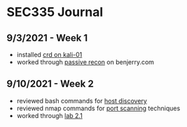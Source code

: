 # SEC335 Journal

## 9/3/2021 - Week 1
- installed [crd on kali-01](https://github.com/zachary-moote-champlain/tech-journal/blob/main/docs/SEC335/kali.md)  
- worked through [passive recon](https://github.com/zachary-moote-champlain/tech-journal/blob/main/docs/SEC335/passive-recon.md) on benjerry.com

## 9/10/2021 - Week 2
- reviewed bash commands for [host discovery](https://github.com/zachary-moote-champlain/tech-journal/blob/main/docs/SEC335/host-discovery.md)
- reviewed nmap commands for [port scanning](https://github.com/zachary-moote-champlain/tech-journal/blob/main/docs/SEC335/nmap.md) techniques
- worked through [lab 2.1](https://github.com/zachary-moote-champlain/tech-journal/blob/main/docs/SEC335/portscanning2-1.md)
